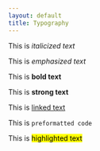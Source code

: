 ```yaml
---
layout: default
title: Typography
---
```


<p>This is <i>italicized text</i></p>
<p>This is <em>emphasized text</em></p>
<p>This is <b>bold text</b></p>
<p>This is <strong>strong text</strong></p>
<p>This is <a href="#">linked text</a></p>
<p>This is <code>preformatted code</code></p>
<p>This is <mark>highlighted text</mark></p>